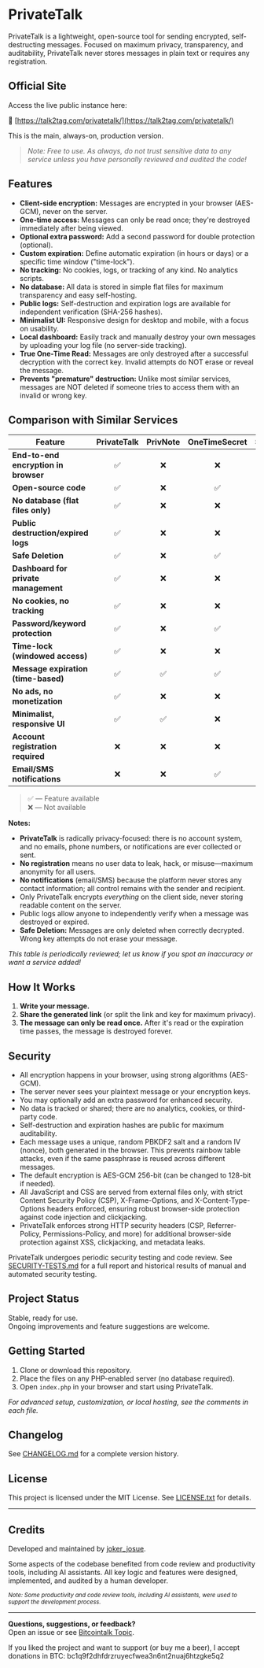 # PrivateTalk

PrivateTalk is a lightweight, open-source tool for sending encrypted, self-destructing messages. Focused on maximum privacy, transparency, and auditability, PrivateTalk never stores messages in plain text or requires any registration.


## Official Site

Access the live public instance here:

🔗 [https://talk2tag.com/privatetalk/](https://talk2tag.com/privatetalk/)

This is the main, always-on, production version.

> *Note: Free to use. As always, do not trust sensitive data to any service unless you have personally reviewed and audited the code!*


## Features

- **Client-side encryption:** Messages are encrypted in your browser (AES-GCM), never on the server.
- **One-time access:** Messages can only be read once; they're destroyed immediately after being viewed.
- **Optional extra password:** Add a second password for double protection (optional).
- **Custom expiration:** Define automatic expiration (in hours or days) or a specific time window ("time-lock").
- **No tracking:** No cookies, logs, or tracking of any kind. No analytics scripts.
- **No database:** All data is stored in simple flat files for maximum transparency and easy self-hosting.
- **Public logs:** Self-destruction and expiration logs are available for independent verification (SHA-256 hashes).
- **Minimalist UI:** Responsive design for desktop and mobile, with a focus on usability.
- **Local dashboard:** Easily track and manually destroy your own messages by uploading your log file (no server-side tracking).
- **True One-Time Read:** Messages are only destroyed after a successful decryption with the correct key. Invalid attempts do NOT erase or reveal the message.
- **Prevents "premature" destruction:** Unlike most similar services, messages are NOT deleted if someone tries to access them with an invalid or wrong key.



## Comparison with Similar Services

| Feature                           | **PrivateTalk** | PrivNote | OneTimeSecret | SafeNote | Privmsg |
|------------------------------------|:--------------:|:--------:|:-------------:|:--------:|:-------:|
| **End-to-end encryption in browser** | ✅           | ❌       | ❌            | ✅       | ❌      |
| **Open-source code**               | ✅             | ❌       | ✅            | ❌       | ✅      |
| **No database (flat files only)**  | ✅             | ❌       | ❌            | ❌       | ❌      |
| **Public destruction/expired logs**| ✅             | ❌       | ❌            | ❌       | ❌      |
| **Safe Deletion**                  | ✅             | ❌       | ✅            | ✅       | ❌      |
| **Dashboard for private management** | ✅           | ❌       | ❌            | ❌       | ❌      |
| **No cookies, no tracking**        | ✅             | ❌       | ❌            | ✅       | ❌      |
| **Password/keyword protection**    | ✅             | ❌       | ✅            | ❌       | ✅      |
| **Time-lock (windowed access)**    | ✅             | ❌       | ❌            | ❌       | ❌      |
| **Message expiration (time-based)**| ✅             | ✅       | ✅            | ✅       | ✅      |
| **No ads, no monetization**        | ✅             | ❌       | ❌            | ❌       | ✅      |
| **Minimalist, responsive UI**      | ✅             | ✅       | ❌            | ✅       | ✅      |
| **Account registration required**  | ❌             | ❌       | ❌            | ❌       | ✅      |
| **Email/SMS notifications**        | ❌             | ❌       | ✅            | ✅       | ✅      |

> ✅ — Feature available  
> ❌ — Not available  

**Notes:**
- **PrivateTalk** is radically privacy-focused: there is no account system, and no emails, phone numbers, or notifications are ever collected or sent.
- **No registration** means no user data to leak, hack, or misuse—maximum anonymity for all users.
- **No notifications** (email/SMS) because the platform never stores any contact information; all control remains with the sender and recipient.
- Only PrivateTalk encrypts *everything* on the client side, never storing readable content on the server.
- Public logs allow anyone to independently verify when a message was destroyed or expired.
- **Safe Deletion:** Messages are only deleted when correctly decrypted. Wrong key attempts do not erase your message.

*This table is periodically reviewed; let us know if you spot an inaccuracy or want a service added!*


## How It Works

1. **Write your message.**
2. **Share the generated link** (or split the link and key for maximum privacy).
3. **The message can only be read once.** After it's read or the expiration time passes, the message is destroyed forever.


## Security

- All encryption happens in your browser, using strong algorithms (AES-GCM).
- The server never sees your plaintext message or your encryption keys.
- You may optionally add an extra password for enhanced security.
- No data is tracked or shared; there are no analytics, cookies, or third-party code.
- Self-destruction and expiration hashes are public for maximum auditability.
- Each message uses a unique, random PBKDF2 salt and a random IV (nonce), both generated in the browser. This prevents rainbow table attacks, even if the same passphrase is reused across different messages.
- The default encryption is AES-GCM 256-bit (can be changed to 128-bit if needed).
- All JavaScript and CSS are served from external files only, with strict Content Security Policy (CSP), X-Frame-Options, and X-Content-Type-Options headers enforced, ensuring robust browser-side protection against code injection and clickjacking.
- PrivateTalk enforces strong HTTP security headers (CSP, Referrer-Policy, Permissions-Policy, and more) for additional browser-side protection against XSS, clickjacking, and metadata leaks.

PrivateTalk undergoes periodic security testing and code review. See [SECURITY-TESTS.md](SECURITY-TESTS.md) for a full report and historical results of manual and automated security testing.


## Project Status

Stable, ready for use.  
Ongoing improvements and feature suggestions are welcome.


## Getting Started

1. Clone or download this repository.
2. Place the files on any PHP-enabled server (no database required).
3. Open `index.php` in your browser and start using PrivateTalk.

_For advanced setup, customization, or local hosting, see the comments in each file._


## Changelog

See [CHANGELOG.md](CHANGELOG.md) for a complete version history.


## License

This project is licensed under the MIT License. See [LICENSE.txt](LICENSE.txt) for details.


---


## Credits

Developed and maintained by [joker_josue](https://bitcointalk.org/index.php?action=profile;u=97582).

Some aspects of the codebase benefited from code review and productivity tools, including AI assistants. All key logic and features were designed, implemented, and audited by a human developer.

<sub>_Note: Some productivity and code review tools, including AI assistants, were used to support the development process._</sub>

---

**Questions, suggestions, or feedback?**  
Open an issue or see [Bitcointalk Topic](https://bitcointalk.org/index.php?topic=5547913.msg65520925#msg65520925).

If you liked the project and want to support (or buy me a beer), I accept donations in BTC: bc1q9f2dhfdrzruyecfwea3n6nt2nuaj6htzgke5q2

